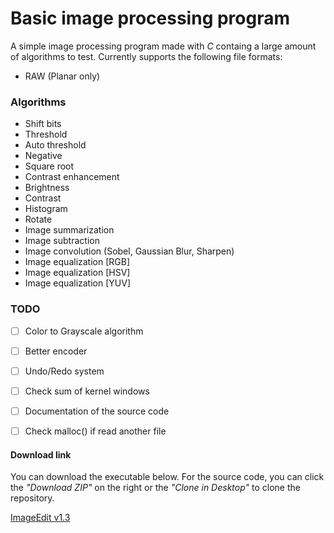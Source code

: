 # Basic image processing program

A simple image processing program made with *C* containg a large amount of algorithms to test.
Currently supports the following file formats:

- RAW (Planar only)


### Algorithms

- Shift bits
- Threshold
- Auto threshold
- Negative
- Square root
- Contrast enhancement
- Brightness
- Contrast
- Histogram
- Rotate
- Image summarization
- Image subtraction
- Image convolution (Sobel, Gaussian Blur, Sharpen)
- Image equalization [RGB]
- Image equalization [HSV]
- Image equalization [YUV]


### TODO

- [ ] Color to Grayscale algorithm
- [ ] Better encoder
- [ ] Undo/Redo system
- [ ] Check sum of kernel windows
- [ ] Documentation of the source code
- [ ] Check malloc() if read another file


#### Download link

You can download the executable below. For the source code, you can click the *"Download ZIP"* on the right or the *"Clone in Desktop"* to clone the repository.

[ImageEdit v1.3](https://github.com/nlabiris/image_edit/blob/master/Release/image_edit_v1.3.rar?raw=true)
